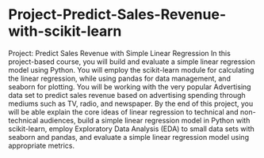 # Project-Predict-Sales-Revenue-with-scikit-learn
Project: Predict Sales Revenue with Simple Linear Regression
In this project-based course, you will build and evaluate a simple linear regression model using Python. You will employ the scikit-learn module for calculating the linear regression, while using pandas for data management, and seaborn for plotting. You will be working with the very popular Advertising data set to predict sales revenue based on advertising spending through mediums such as TV, radio, and newspaper. By the end of this project, you will be able explain the core ideas of linear regression to technical and non-technical audiences, build a simple linear regression model in Python with scikit-learn, employ Exploratory Data Analysis (EDA) to small data sets with seaborn and pandas, and evaluate a simple linear regression model using appropriate metrics.

